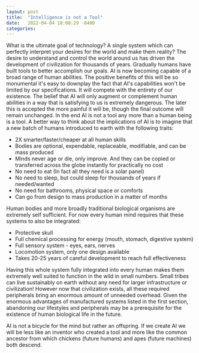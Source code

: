```yaml
---
layout: post
title:  "Intelligence is not a Tool"
date:   2022-04-04 18:08:29 -0400
categories:
---
```

What is the ultimate goal of technology? A single system which can perfectly interpret your desires for the world and make them reality? The desire to understand and control the world around us has driven the development of civilization for thousands of years. Gradually humans have built tools to better accomplish our goals. AI is now becoming capable of a broad range of human abilities. The positive benefits of this will be so monumental it's easy to downplay the fact that AI's capabilities won't be limited by our specifications. It will compete with the entirety of our existence. The belief that AI will only augment or complement human abilities in a way that is satisfying to us is extremely dangerous. The later this is accepted the more painful it will be, though the final outcome will remain unchanged. In the end AI is not a tool any more than a human being is a tool. A better way to think about the implications of AI is to imagine that a new batch of humans introduced to earth with the following traits: 

- 2X smarter/faster/cheaper at all human skills
- Bodies are optional, expendable, replaceable, modifiable, and can be mass produced
- Minds never age or die, only improve. And they can be copied or transferred across the globe instantly for practically no cost
- No need to eat (In fact all they need is a solar panel)
- No need to sleep, but could sleep for thousands of years if needed/wanted
- No need for bathrooms, physical space or comforts
- Can go from design to mass production in a matter of months

Human bodies and more broadly traditional biological organisms are extremely self sufficient. For now every human mind requires that these systems to also be integrated:
- Protective skull
- Full chemical processing for energy (mouth, stomach, digestive system)
- Full sensory system - eyes, ears, nerves
- Locomotion system, only one design available
- Takes 20-25 years of careful development to reach full effectiveness 

Having this whole system fully integrated into every human makes them extremely well suited to function in the wild in small numbers. Small tribes can live sustainably on earth without any need for larger infrastructure or civilization! However now that civilization exists, all these required peripherals bring an enormous amount of unneeded overhead. Given the enormous advantages of manufactured systems listed in the first section, abandoning our lifestyles and peripherals may be a prerequisite for the existence of human biological life in the future. 

AI is not a bicycle for the mind but rather an offspring. If we create AI we will be less like an inventor who created a tool and more like the common ancestor from which chickens (future humans) and apes (future machines) both descend. 